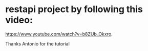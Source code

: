 # restapi project by following this video:

https://www.youtube.com/watch?v=b8ZUb_Okxro.

Thanks Antonio for the tutorial
